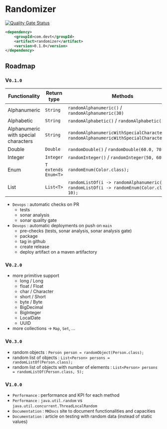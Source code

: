 # Randomizer
[![Quality Gate Status](https://sonarcloud.io/api/project_badges/measure?project=elieahd_randomizer&metric=alert_status)](https://sonarcloud.io/summary/new_code?id=elieahd_randomizer)

```xml
<dependency>
    <groupId>com.devt</groupId>
    <artifact>randomizer</artifact>
    <version>0.1.0</version>
</dependency>
```

## Roadmap

### V`0.1.0`
| Functionality                        | Return type         | Methods                                                                                           |
|--------------------------------------|---------------------|---------------------------------------------------------------------------------------------------|
| Alphanumeric                         | `String`            | `randomAlphanumeric()` / `randomAlphanumeric(30)`                                                 |
| Alphabetic                           | `String`            | `randomAlphabetic()` / `randomAlphabetic(30)`                                                     |
| Alphanumeric with special characters | `String`            | `randomAlphanumericWithSpecialCharacters()` / `randomAlphanumericWithSpecialCharacters(30)`       |
| Double                               | `Double`            | `randomDouble()` / `randomDouble(60.0, 70.0)`                                                     |
| Integer                              | `Integer`           | `randomInteger()` / `randomInteger(50, 60)`                                                       |
| Enum                                 | `T extends Enum<T>` | `randomEnum(Color.class);`                                                                        |
| List                                 | `List<T>`           | `randomListOf(i -> randomAlphanumeric())` / `randomListOf(i -> randomEnum(Color.class), 10);`     |
- `Devops` : automatic checks on PR 
  - tests
  - sonar analysis
  - sonar quality gate
- `Devops` : automatic deployments on push on `main` 
  - pre-checks (tests, sonar analysis, sonar analysis gate)
  - package
  - tag in github
  - create release
  - deploy artifact on a maven artifactory

### V`0.2.0`
- more primitive support
  - long / Long
  - float / Float
  - char / Character
  - short / Short
  - byte / Byte
  - BigDecimal
  - BigInteger
  - LocalDate
  - UUID
- more collections -> `Map`, `Set`, ...

### V`0.3.0`
- random objects : `Person person = randomObject(Person.class);`
- random list of objects : `List<Person> persons = randomListOf(Person.class);`
- random list of objects with number of elements : `List<Person> persons = randomListOf(Person.class, 5);`

### V`1.0.0`
- `Performance` : performance and KPI for each method 
- `Performance` : `java.util.random` vs `java.util.concurrent.ThreadLocalRandom`
- `Documentation` : `MKDocs` site to document functionalities and capacities
- `Documentation` : article on testing with random data (instead of static values)
